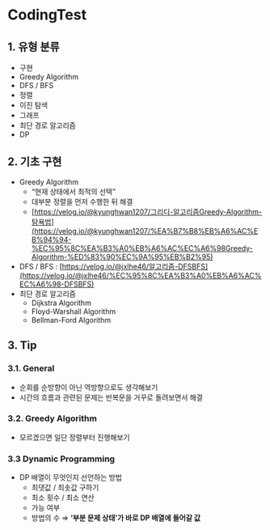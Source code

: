 # CodingTest

## 1. 유형 분류
- 구현
- Greedy Algorithm
- DFS / BFS
- 정렬
- 이진 탐색
- 그래프
- 최단 경로 알고리즘
- DP

## 2. 기초 구현
- Greedy Algorithm
    - “현재 상태에서 최적의 선택”
    - 대부분 정렬을 먼저 수행한 뒤 해결
    - [https://velog.io/@kyunghwan1207/그리디-알고리즘Greedy-Algorithm-탐욕법](https://velog.io/@kyunghwan1207/%EA%B7%B8%EB%A6%AC%EB%94%94-%EC%95%8C%EA%B3%A0%EB%A6%AC%EC%A6%98Greedy-Algorithm-%ED%83%90%EC%9A%95%EB%B2%95)
- DFS / BFS : [https://velog.io/@jxlhe46/알고리즘-DFSBFS](https://velog.io/@jxlhe46/%EC%95%8C%EA%B3%A0%EB%A6%AC%EC%A6%98-DFSBFS)
- 최단 경로 알고리즘
    - Dijkstra Algorithm
    - Floyd-Warshall Algorithm
    - Bellman-Ford Algorithm

## 3. Tip

### 3.1. General
- 순회를 순방향이 아닌 역방향으로도 생각해보기
- 시간의 흐름과 관련된 문제는 반복문을 거꾸로 돌려보면서 해결

### 3.2. Greedy Algorithm
- 모르겠으면 일단 정렬부터 진행해보기

### 3.3 Dynamic Programming
- DP 배열이 무엇인지 선언하는 방법
    - 최댓값 / 최솟값 구하기
    - 최소 횟수 / 최소 연산
    - 가능 여부
    - 방법의 수
⇒ **‘부분 문제 상태’가 바로 DP 배열에 들어갈 값**
